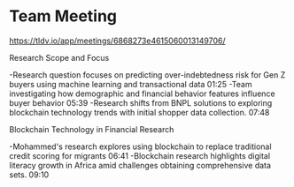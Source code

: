# Team Meeting

<https://tldv.io/app/meetings/6868273e4615060013149706/>

Research Scope and Focus

-Research question focuses on predicting over-indebtedness risk for Gen Z buyers
 using machine learning and transactional data 01:25
-Team investigating how demographic and financial behavior features influence
 buyer behavior 05:39
-Research shifts from BNPL solutions to exploring blockchain technology trends
 with initial shopper data collection. 07:48

Blockchain Technology in Financial Research

-Mohammed's research explores using blockchain to replace traditional credit scoring
 for migrants 06:41
-Blockchain research highlights digital literacy growth in Africa amid challenges
 obtaining comprehensive data sets. 09:10
